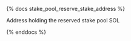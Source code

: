 {% docs stake_pool_reserve_stake_address %}

Address holding the reserved stake pool SOL

{% enddocs %}